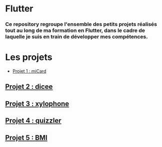 # Flutter
### Ce repository  regroupe l'ensemble des petits projets réalisés tout au long de ma formation en Flutter, dans le cadre de laquelle je suis en train de développer mes compétences.
# Les projets

- [Projet 1 : miCard]([https://github.com/votre-utilisateur/nom-du-repository/chemin-vers-miCard](https://github.com/taphakebe99/miCard))
## [Projet 2 : dicee](https://github.com/votre-utilisateur/nom-du-repository/chemin-vers-dicee)
## [Projet 3 : xylophone](https://github.com/votre-utilisateur/nom-du-repository/chemin-vers-xylophone)
## [Projet 4 : quizzler](https://github.com/votre-utilisateur/nom-du-repository/chemin-vers-quizzler)
## [Projet 5 : BMI](https://github.com/votre-utilisateur/nom-du-repository/chemin-vers-BMI)


